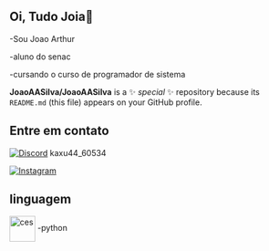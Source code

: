 ## Oi, Tudo Joia👋

-Sou Joao Arthur

-aluno do senac

-cursando o curso de programador de sistema

**JoaoAASilva/JoaoAASilva** is a ✨ _special_ ✨ repository because its `README.md` (this file) appears on your GitHub profile.

## Entre em contato

[![Discord](https://img.shields.io/badge/Discord-%235865F2.svg?&logo=discord&logoColor=white)](#) kaxu44_60534

[![Instagram](https://img.shields.io/badge/Instagram-%23E4405F.svg?logo=Instagram&logoColor=white)](https://www.intagram.com/j.thur2)

## linguagem

<img align="center" alt="ces" height= "45" whidht="60" src="https://raw.githubusercontent.com/marwin1991/profile-technology-icons/refs/heads/main/icons/python.png"/>
-python
